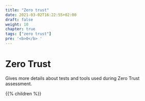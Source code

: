 ```yaml
---
title: "Zero trust"
date: 2021-03-02T16:22:55+02:00
draft: false
weight: 10
chapter: true
tags: ["zero trust"]
pre: '<b>0</b> '
---
```

# Zero Trust

Gives more details about tests and tools used during Zero Trust assessment.

{{% children %}}
